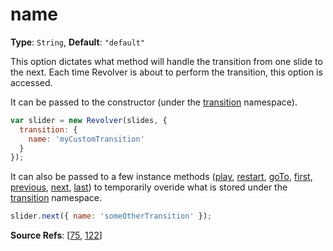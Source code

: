 # name

**Type**: `String`, **Default**: `"default"` 

This option dictates what method will handle the transition from one slide to the next. Each time Revolver is about to perform the transition, this option is accessed.

It can be passed to the constructor (under the [transition](docs/revolver.options.transition.md) namespace).

```javascript
var slider = new Revolver(slides, { 
  transition: {
    name: 'myCustomTransition'
  }
});
```

It can also be passed to a few instance methods ([play](docs/revolver.methods.play.md), [restart](docs/revolver.methods.restart.md), [goTo](docs/revolver.methods.goto.md), [first](docs/revolver.methods.first.md), [previous](docs/revolver.methods.previous.md), [next](docs/revolver.methods.next.md), [last](docs/revolver.methods.last.md)) to temporarily overide what is stored under the [transition](docs/revolver.options.transition.md) namespace.

```javascript
slider.next({ name: 'someOtherTransition' });
```

**Source Refs**: [[75](coffee/revolver.coffee#L75), [122](coffee/revolver.coffee#L122)]
